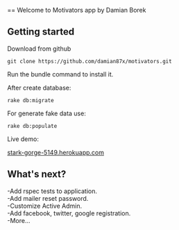 == Welcome to Motivators app
by Damian Borek


## Getting started

Download from github

```console
git clone https://github.com/damian87x/motivators.git
```
Run the bundle command to install it.

After create database:

```console
rake db:migrate
```

For generate fake data use:

```console
rake db:populate
```

Live demo:

<a href="http://stark-gorge-5149.herokuapp.com/">stark-gorge-5149.herokuapp.com</a>

## What's next?

-Add rspec tests to application.<br>
-Add mailer reset password.<br>
-Customize Active Admin.<br>
-Add facebook, twitter, google registration.<br>
-More...
